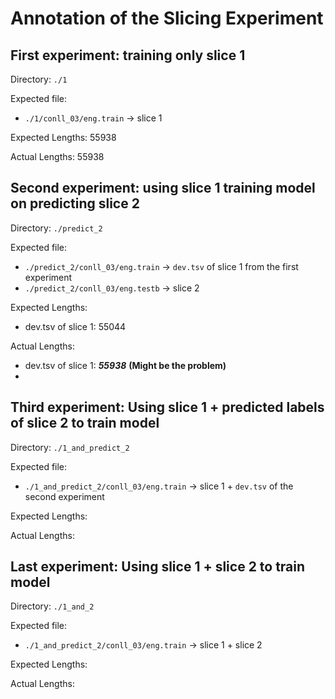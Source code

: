 # Annotation of the Slicing Experiment

## First experiment: training only slice 1

Directory: `./1`

Expected file: 

- `./1/conll_03/eng.train` -> slice 1

Expected Lengths: 55938

Actual Lengths: 55938

## Second experiment: using slice 1 training model on predicting slice 2

Directory: `./predict_2`

Expected file: 

- `./predict_2/conll_03/eng.train` -> `dev.tsv` of slice 1 from the first experiment
- `./predict_2/conll_03/eng.testb` -> slice 2

Expected Lengths: 

- dev.tsv of slice 1: 55044

Actual Lengths:

- dev.tsv of slice 1: ***55938*** **(Might be the problem)**
- 

## Third experiment: Using slice 1 + predicted labels of slice 2 to train model

Directory: `./1_and_predict_2`

Expected file:

- `./1_and_predict_2/conll_03/eng.train` -> slice 1 + `dev.tsv` of the second experiment

Expected Lengths:

Actual Lengths:

## Last experiment: Using slice 1 + slice 2 to train model

Directory: `./1_and_2`

Expected file:

- `./1_and_predict_2/conll_03/eng.train` -> slice 1 + slice 2

Expected Lengths:

Actual Lengths: